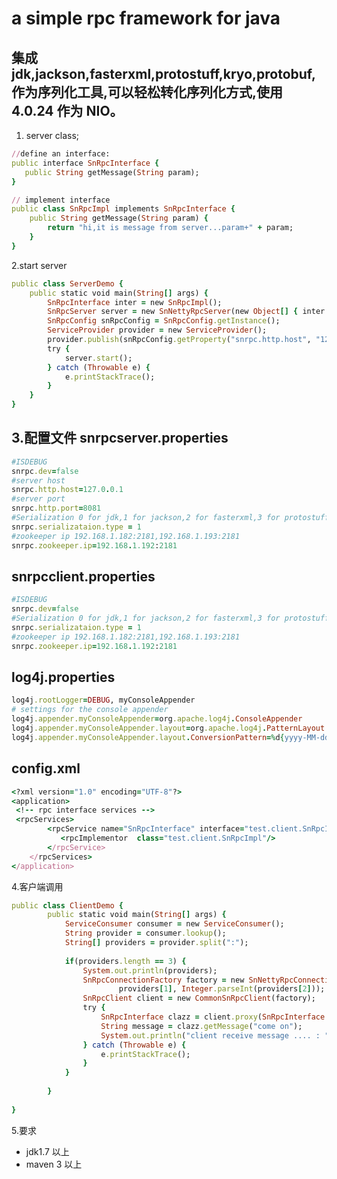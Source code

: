  a simple rpc framework for java
=================================================
集成 jdk,jackson,fasterxml,protostuff,kryo,protobuf,作为序列化工具,可以轻松转化序列化方式,使用 4.0.24 作为 NIO。
--------------------------------------------------
1. server class;
```ruby
//define an interface:
public interface SnRpcInterface {
   public String getMessage(String param);
}
```
```ruby
// implement interface
public class SnRpcImpl implements SnRpcInterface {
	public String getMessage(String param) {
		return "hi,it is message from server...param+" + param;
	}
}
```

2.start server
```ruby
public class ServerDemo {
	public static void main(String[] args) {
		SnRpcInterface inter = new SnRpcImpl();
		SnRpcServer server = new SnNettyRpcServer(new Object[] { inter });		
		SnRpcConfig snRpcConfig = SnRpcConfig.getInstance();
		ServiceProvider provider = new ServiceProvider();
        provider.publish(snRpcConfig.getProperty("snrpc.http.host", "127.0.0.1"), Integer.parseInt(snRpcConfig.getProperty("snrpc.http.port","8080")));		
		try {
			server.start();
		} catch (Throwable e) {
			e.printStackTrace();
		}
	}
}
```

3.配置文件
snrpcserver.properties
------------------------------------------
```ruby
#ISDEBUG
snrpc.dev=false
#server host
snrpc.http.host=127.0.0.1
#server port
snrpc.http.port=8081
#Serialization 0 for jdk,1 for jackson,2 for fasterxml,3 for protostuff,4 for kryo,5 for protobuf
snrpc.serializataion.type = 1
#zookeeper ip 192.168.1.182:2181,192.168.1.193:2181
snrpc.zookeeper.ip=192.168.1.192:2181
```

snrpcclient.properties
------------------------------------------
```ruby
#ISDEBUG
snrpc.dev=false
#Serialization 0 for jdk,1 for jackson,2 for fasterxml,3 for protostuff,4 for kryo,5 for protobuf
snrpc.serializataion.type = 1
#zookeeper ip 192.168.1.182:2181,192.168.1.193:2181
snrpc.zookeeper.ip=192.168.1.192:2181
```

log4j.properties
------------------------------------------
```ruby
log4j.rootLogger=DEBUG, myConsoleAppender
# settings for the console appender
log4j.appender.myConsoleAppender=org.apache.log4j.ConsoleAppender
log4j.appender.myConsoleAppender.layout=org.apache.log4j.PatternLayout
log4j.appender.myConsoleAppender.layout.ConversionPattern=%d{yyyy-MM-dd HH:mm:s} %-4r [%t] %-5p %c %x - %m%n
```

config.xml
------------------------------------------
```ruby
<?xml version="1.0" encoding="UTF-8"?>
<application>
 <!-- rpc interface services -->    
 <rpcServices>
        <rpcService name="SnRpcInterface" interface="test.client.SnRpcInterface" overload="true">
           <rpcImplementor  class="test.client.SnRpcImpl"/> 
        </rpcService>
    </rpcServices>
</application>
```

4.客户端调用
```ruby
public class ClientDemo {
		public static void main(String[] args) {
	        ServiceConsumer consumer = new ServiceConsumer();
	        String provider = consumer.lookup();
			String[] providers = provider.split(":");
			
			if(providers.length == 3) {
				System.out.println(providers);
				SnRpcConnectionFactory factory = new SnNettyRpcConnectionFactory(
						providers[1], Integer.parseInt(providers[2]));
				SnRpcClient client = new CommonSnRpcClient(factory);
			    try {
			        SnRpcInterface clazz = client.proxy(SnRpcInterface.class);
			        String message = clazz.getMessage("come on");
			        System.out.println("client receive message .... : " + message);
			    } catch (Throwable e) {
			        e.printStackTrace();
			    }
			}
		
		}
	
}


```

5.要求
+ jdk1.7 以上
+ maven 3 以上


